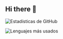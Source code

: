 ## Hi there 👋

![Estadísticas de GitHub](https://github-readme-stats.vercel.app/api?username=itzramn&show_icons=true&theme=radical)

![Lenguajes más usados](https://github-readme-stats.vercel.app/api/top-langs/?username=itzramn&layout=compact&theme=radical)
